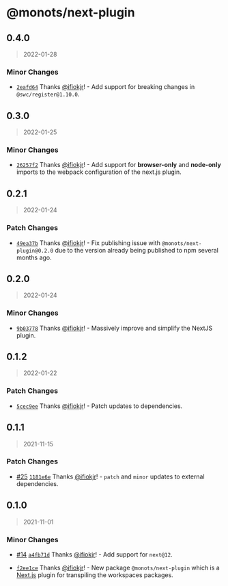 # @monots/next-plugin

## 0.4.0

> 2022-01-28

### Minor Changes

- [`2eafd64`](https://github.com/monots/monots/commit/2eafd640cd48da332e26add232004c729daadf37) Thanks [@ifiokjr](https://github.com/ifiokjr)! - Add support for breaking changes in `@swc/register@1.10.0`.

## 0.3.0

> 2022-01-25

### Minor Changes

- [`26257f2`](https://github.com/monots/monots/commit/26257f2a59d3cf70896b83390c550266a7fc0345) Thanks [@ifiokjr](https://github.com/ifiokjr)! - Add support for **browser-only** and **node-only** imports to the webpack configuration of the next.js plugin.

## 0.2.1

> 2022-01-24

### Patch Changes

- [`49ea37b`](https://github.com/monots/monots/commit/49ea37b4331dcad6ed9293e3bdf3ce8bd33b28c9) Thanks [@ifiokjr](https://github.com/ifiokjr)! - Fix publishing issue with `@monots/next-plugin@0.2.0` due to the version already being published to npm several months ago.

## 0.2.0

> 2022-01-24

### Minor Changes

- [`9b03778`](https://github.com/monots/monots/commit/9b0377806adbd448080ac02e7b995074d40a9ae7) Thanks [@ifiokjr](https://github.com/ifiokjr)! - Massively improve and simplify the NextJS plugin.

## 0.1.2

> 2022-01-22

### Patch Changes

- [`5cec9ee`](https://github.com/monots/monots/commit/5cec9ee12b75c8c470ca34ce217402a71c520b77) Thanks [@ifiokjr](https://github.com/ifiokjr)! - Patch updates to dependencies.

## 0.1.1

> 2021-11-15

### Patch Changes

- [#25](https://github.com/monots/monots/pull/25) [`1181e6e`](https://github.com/monots/monots/commit/1181e6e867c50b3b912ac6fe5131ea60361e3ea5) Thanks [@ifiokjr](https://github.com/ifiokjr)! - `patch` and `minor` updates to external dependencies.

## 0.1.0

> 2021-11-01

### Minor Changes

- [#14](https://github.com/monots/monots/pull/14) [`a4fb71d`](https://github.com/monots/monots/commit/a4fb71d409367c1c80df8e8a7ba5bbfbd0826418) Thanks [@ifiokjr](https://github.com/ifiokjr)! - Add support for `next@12`.

- [`f2ee1ce`](https://github.com/monots/monots/commit/f2ee1cea9c69bfdf6f57b4ab56bbc96d9791b95e) Thanks [@ifiokjr](https://github.com/ifiokjr)! - New package `@monots/next-plugin` which is a [Next.js](https://nextjs.org/) plugin for transpiling the workspaces packages.
